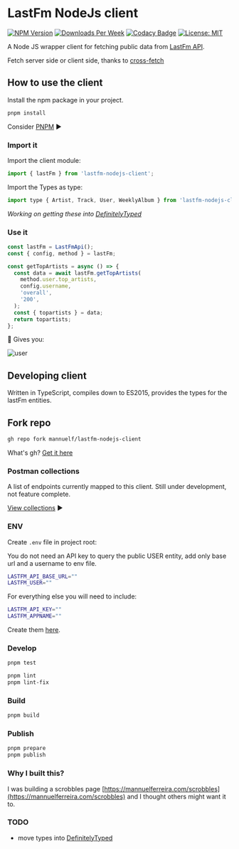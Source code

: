 # LastFm NodeJs client

[![NPM Version](https://img.shields.io/npm/v/lastfm-nodejs-client.svg?branch=main)](https://www.npmjs.com/package/lastfm-nodejs-client)
[![Downloads Per Week](https://img.shields.io/npm/dw/lastfm-nodejs-client.svg?color=blue)](https://www.npmjs.com/package/lastfm-nodejs-client)
[![Codacy Badge](https://app.codacy.com/project/badge/Grade/ba3b73c24e06433fabe0efed8b43d026)](https://www.codacy.com/gh/mannuelf/lastfm-nodejs-client/dashboard?utm_source=github.com&utm_medium=referral&utm_content=mannuelf/lastfm-nodejs-client&utm_campaign=Badge_Grade)
[![License: MIT](https://img.shields.io/badge/License-MIT-blue.svg)](https://opensource.org/licenses/MIT)

A Node JS wrapper client for fetching public data from [LastFm API](https://www.last.fm/api).

Fetch server side or client side, thanks to [cross-fetch](https://github.com/lquixada/cross-fetch)

## How to use the client

Install the npm package in your project.

```bash
pnpm install
```

Consider [PNPM](https://pnpm.io/) ▶️

### Import it

Import the client module:

```js
import { lastFm } from 'lastfm-nodejs-client';
```

Import the Types as type:

```js
import type { Artist, Track, User, WeeklyAlbum } from 'lastfm-nodejs-client/dist/@types/lastfm.types';
```

_Working on getting these into [DefinitelyTyped](https://github.com/DefinitelyTyped/DefinitelyTyped)_

### Use it

```js
const lastFm = LastFmApi();
const { config, method } = lastFm;

const getTopArtists = async () => {
  const data = await lastFm.getTopArtists(
    method.user.top_artists,
    config.username,
    'overall',
    '200',
  );
  const { topartists } = data;
  return topartists;
};
```

🚀 Gives you:

![user](https://res.cloudinary.com/mannuel/image/upload/v1668059500/topartist.png)

## Developing client

Written in TypeScript, compiles down to ES2015, provides the types for the lastFm entities.

## Fork repo

```bash
gh repo fork mannuelf/lastfm-nodejs-client
```

What's gh? [Get it here](https://cli.github.com/manual/gh_repo_fork)

### Postman collections

A list of endpoints currently mapped to this client. Still under development, not feature complete.

[View collections](https://documenter.getpostman.com/view/4217/2s8YKJELqJ) ▶️

### ENV

Create `.env` file in project root:

You do not need an API key to query the public USER entity, add only base url and a username to env file.

```bash
LASTFM_API_BASE_URL=""
LASTFM_USER=""
```

For everything else you will need to include:

```bash
LASTFM_API_KEY=""
LASTFM_APPNAME=""
```

Create them [here](https://www.last.fm/api/account/create).

### Develop

```bash
pnpm test
```

```bash
pnpm lint
pnpm lint-fix
```

### Build

```bash
pnpm build
```

### Publish

```bash
pnpm prepare
pnpm publish
```

### Why I built this?

I was building a scrobbles page [https://mannuelferreira.com/scrobbles](https://mannuelferreira.com/scrobbles) and I thought others might want it to.

### TODO

- move types into [DefinitelyTyped](https://github.com/mannuelf/DefinitelyTyped)
